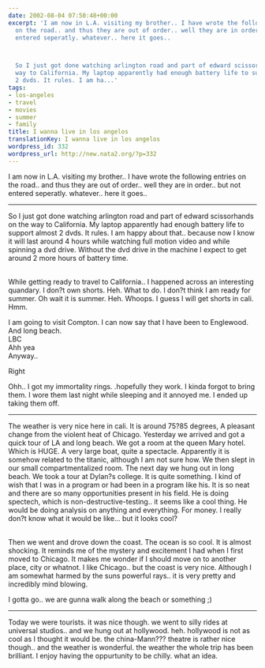 ```yaml
---
date: 2002-08-04 07:50:48+00:00
excerpt: 'I am now in L.A. visiting my brother.. I have wrote the following entries
  on the road.. and thus they are out of order.. well they are in order.. but not
  entered seperatly. whatever.. here it goes..



  So I just got done watching arlington road and part of edward scissorhands  on the
  way to California. My laptop apparently had enough battery life to support almost
  2 dvds. It rules. I am ha...'
tags:
- los-angeles
- travel
- movies
- summer
- family
title: I wanna live in los angelos
translationKey: I wanna live in los angelos
wordpress_id: 332
wordpress_url: http://new.nata2.org/?p=332
---
```


I am now in L.A. visiting my brother.. I have wrote the following entries on the road.. and thus they are out of order.. well they are in order.. but not entered seperatly. whatever.. here it goes..

<hr/>
So I just got done watching arlington road and part of edward scissorhands  on the way to California. My laptop apparently had enough battery life to support almost 2 dvds. It rules. I am happy about that.. because now I know it will last around 4 hours while watching full motion video and while spinning a dvd drive. Without the dvd drive in the machine I expect to get around 2 more hours of battery time. <br/><br/>

While getting ready to travel to California.. I happened across an interesting quandary. I don?t own shorts. Heh. What to do. I don?t think I am ready for summer. Oh wait it is summer. Heh. Whoops. I guess I will get shorts in cali. Hmm. <br/>

I am going to visit Compton. I can now say that I have been to Englewood. And long beach.<br/>
LBC<br/>
Ahh yea<br/>
Anyway..<br/>

Right<br/>

Ohh.. I got my immortality rings. .hopefully they work. I kinda forgot to bring them. 
I wore them last night while sleeping and it annoyed me. I ended up taking them off.

<hr>

The weather is very nice here in cali. It is around 75?85 degrees, A pleasant change from the violent heat of Chicago. Yesterday we arrived and got a quick tour of LA and long beach. We got a room at the queen Mary hotel. Which is HUGE. A very large boat, quite a spectacle. Apparently it is somehow related to the titanic, although I am not sure how.  We then slept in our small compartmentalized room. The next day we hung out in long beach. We took a tour at Dylan?s college. It is quite something. I kind of wish that I was in a program or had been in a program like his. It is so neat and there are so many opportunities present in his field. He is doing spectech, which is non-destructive-testing.. it seems like a cool thing. He would be doing analysis on anything and everything. For money. I really don?t know what it would be like... but it looks cool? <br/><br/>

Then we went and drove down the coast. The ocean is so cool. It is almost shocking. It reminds me of the mystery and excitement I had when I first moved to Chicago. It makes me wonder if I should move on to another place, city or whatnot. I like Chicago.. but the coast is very nice. Although I am somewhat harmed by the suns powerful rays.. it is very pretty and incredibly mind blowing. <br/>

I gotta go.. we are gunna walk along the beach or something ;)<br/>

<hr/>

Today we were tourists. it was nice though. we went to silly rides at universal studios.. and we hung out at hollywood. heh. hollywood is not as cool as I thought it would be. the china-Mann??? theatre is rather nice though.. and the weather is wonderful. the weather the whole trip has been brilliant. I enjoy having the oppurtunity to be chilly. what an idea.